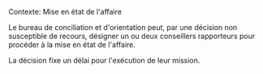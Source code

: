 Contexte: Mise en état de l'affaire

Le bureau de conciliation et d'orientation peut, par une décision non susceptible de recours, désigner un ou deux conseillers rapporteurs pour procéder à la mise en état de l'affaire.

La décision fixe un délai pour l'exécution de leur mission.